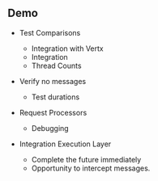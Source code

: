 ## Demo

- Test Comparisons
  - Integration with Vertx
  - Integration
  - Thread Counts

- Verify no messages
  - Test durations

- Request Processors
  - Debugging

- Integration Execution Layer
  - Complete the future immediately
  - Opportunity to intercept messages.